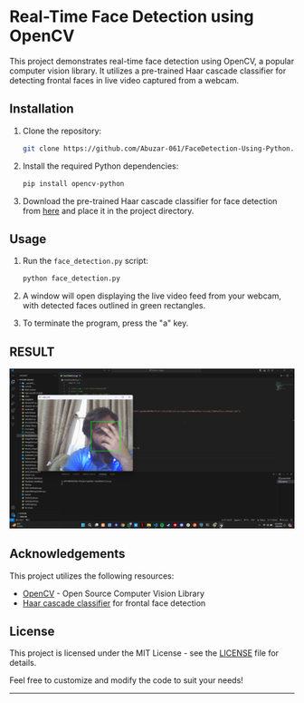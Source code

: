 # Real-Time Face Detection using OpenCV

This project demonstrates real-time face detection using OpenCV, a popular computer vision library. It utilizes a pre-trained Haar cascade classifier for detecting frontal faces in live video captured from a webcam.

## Installation

1. Clone the repository:
    ```bash
    git clone https://github.com/Abuzar-061/FaceDetection-Using-Python.git
    ```

2. Install the required Python dependencies:
    ```bash
    pip install opencv-python
    ```

3. Download the pre-trained Haar cascade classifier for face detection from [here](https://github.com/opencv/opencv/blob/master/data/haarcascades/haarcascade_frontalface_default.xml) and place it in the project directory.

## Usage

1. Run the `face_detection.py` script:
    ```bash
    python face_detection.py
    ```

2. A window will open displaying the live video feed from your webcam, with detected faces outlined in green rectangles.

3. To terminate the program, press the "a" key.

## RESULT

![Python_Face_Detection_Result](./FACEDetection.png "FaceDetection")

## Acknowledgements

This project utilizes the following resources:
- [OpenCV](https://opencv.org/) - Open Source Computer Vision Library
- [Haar cascade classifier](https://github.com/opencv/opencv/blob/master/data/haarcascades/haarcascade_frontalface_default.xml) for frontal face detection

## License

This project is licensed under the MIT License - see the [LICENSE](LICENSE) file for details.

Feel free to customize and modify the code to suit your needs!

---
